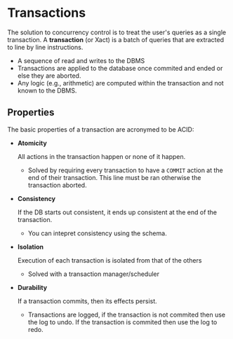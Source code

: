 #  Transactions

The solution to concurrency control is to treat the user's queries as a single transaction. A  **transaction** (or Xact) is a batch of queries that are extracted to line by line instructions.

* A sequence of read and writes to the DBMS
* Transactions are applied to the database once commited and ended or else they are aborted.
* Any logic (e.g., arithmetic) are computed within the transaction and not known to the DBMS.

## Properties
The basic properties of a transaction are acronymed to be ACID:

* **Atomicity**

    All actions in the transaction happen or none of it happen.

    * Solved by requiring every transaction to have a `COMMIT` action at the end of their transaction. This line must be ran otherwise the transaction aborted.

* **Consistency**

    If the DB starts out consistent, it ends up consistent at the end of the transaction.

    * You can intepret consistency using the schema.

* **Isolation**

    Execution of each transaction is isolated from that of the others

    * Solved with a transaction manager/scheduler

* **Durability**

    If a transaction commits, then its effects persist.

    * Transactions are logged, if the transaction is not commited then use the log to undo. If the transaction is commited then use the log to redo.